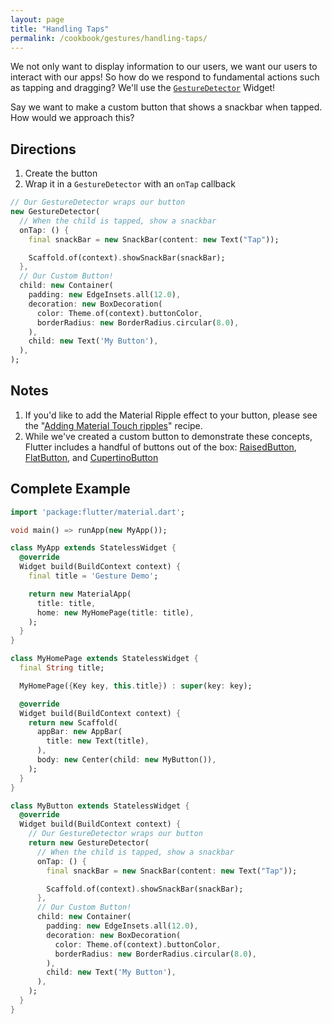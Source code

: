 ```yaml
---
layout: page
title: "Handling Taps"
permalink: /cookbook/gestures/handling-taps/
---
```


We not only want to display information to our users, we want our users to 
interact with our apps! So how do we respond to fundamental actions such as 
tapping and dragging? We'll use the [`GestureDetector`](https://docs.flutter.io/flutter/widgets/GestureDetector-class.html) 
Widget!

Say we want to make a custom button that shows a snackbar when tapped. How would
we approach this?

## Directions

  1. Create the button
  2. Wrap it in a `GestureDetector` with an `onTap` callback

```dart
// Our GestureDetector wraps our button
new GestureDetector(
  // When the child is tapped, show a snackbar 
  onTap: () {
    final snackBar = new SnackBar(content: new Text("Tap"));

    Scaffold.of(context).showSnackBar(snackBar);
  },
  // Our Custom Button!
  child: new Container(
    padding: new EdgeInsets.all(12.0),
    decoration: new BoxDecoration(
      color: Theme.of(context).buttonColor,
      borderRadius: new BorderRadius.circular(8.0),
    ),
    child: new Text('My Button'),
  ),
);
```

## Notes

  1. If you'd like to add the Material Ripple effect to your button, please
  see the "[Adding Material Touch ripples](/cookbook/gestures/ripples/)" recipe.
  2. While we've created a custom button to demonstrate these concepts, Flutter 
  includes a handful of buttons out of the box: [RaisedButton](https://docs.flutter.io/flutter/material/RaisedButton-class.html), 
  [FlatButton](https://docs.flutter.io/flutter/material/FlatButton-class.html), 
  and [CupertinoButton](https://docs.flutter.io/flutter/cupertino/CupertinoButton-class.html)
    

## Complete Example

```dart
import 'package:flutter/material.dart';

void main() => runApp(new MyApp());

class MyApp extends StatelessWidget {
  @override
  Widget build(BuildContext context) {
    final title = 'Gesture Demo';

    return new MaterialApp(
      title: title,
      home: new MyHomePage(title: title),
    );
  }
}

class MyHomePage extends StatelessWidget {
  final String title;

  MyHomePage({Key key, this.title}) : super(key: key);

  @override
  Widget build(BuildContext context) {
    return new Scaffold(
      appBar: new AppBar(
        title: new Text(title),
      ),
      body: new Center(child: new MyButton()),
    );
  }
}

class MyButton extends StatelessWidget {
  @override
  Widget build(BuildContext context) {
    // Our GestureDetector wraps our button
    return new GestureDetector(
      // When the child is tapped, show a snackbar
      onTap: () {
        final snackBar = new SnackBar(content: new Text("Tap"));

        Scaffold.of(context).showSnackBar(snackBar);
      },
      // Our Custom Button!
      child: new Container(
        padding: new EdgeInsets.all(12.0),
        decoration: new BoxDecoration(
          color: Theme.of(context).buttonColor,
          borderRadius: new BorderRadius.circular(8.0),
        ),
        child: new Text('My Button'),
      ),
    );
  }
}
```
